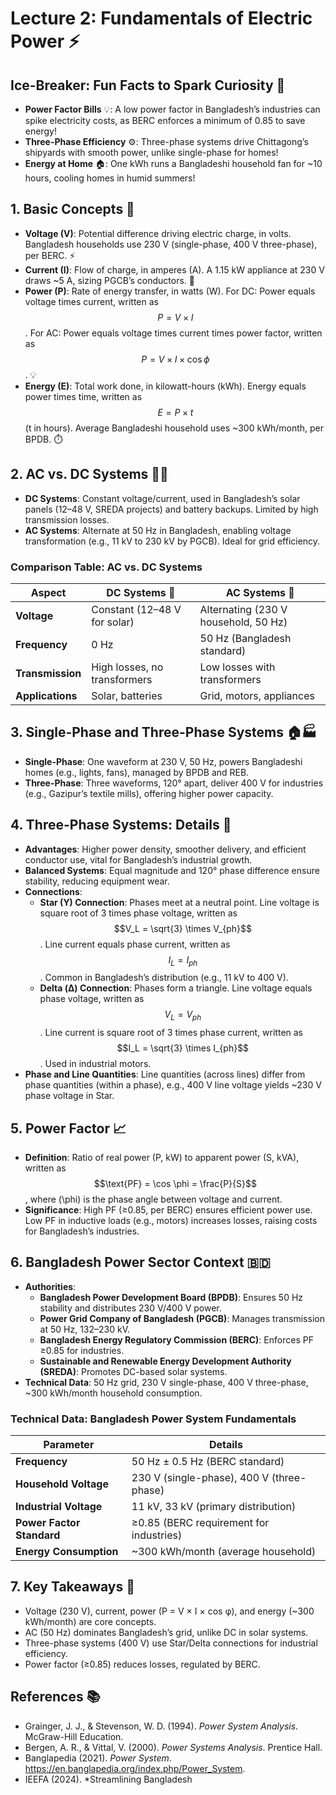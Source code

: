 # Lecture 2: Fundamentals of Electric Power ⚡

## Ice-Breaker: Fun Facts to Spark Curiosity 🌟
- **Power Factor Bills** 💡: A low power factor in Bangladesh’s industries can spike electricity costs, as BERC enforces a minimum of 0.85 to save energy!
- **Three-Phase Efficiency** ⚙️: Three-phase systems drive Chittagong’s shipyards with smooth power, unlike single-phase for homes!
- **Energy at Home** 🏠: One kWh runs a Bangladeshi household fan for ~10 hours, cooling homes in humid summers!

## 1. Basic Concepts 📏
- **Voltage (V)**: Potential difference driving electric charge, in volts. Bangladesh households use 230 V (single-phase, 400 V three-phase), per BERC. ⚡
- **Current (I)**: Flow of charge, in amperes (A). A 1.15 kW appliance at 230 V draws ~5 A, sizing PGCB’s conductors. 🔌
- **Power (P)**: Rate of energy transfer, in watts (W). For DC: Power equals voltage times current, written as $$P = V \times I$$. For AC: Power equals voltage times current times power factor, written as $$P = V \times I \times \cos \phi$$. 💡
- **Energy (E)**: Total work done, in kilowatt-hours (kWh). Energy equals power times time, written as $$E = P \times t$$ (t in hours). Average Bangladeshi household uses ~300 kWh/month, per BPDB. ⏱️

## 2. AC vs. DC Systems 🔋🔄
- **DC Systems**: Constant voltage/current, used in Bangladesh’s solar panels (12–48 V, SREDA projects) and battery backups. Limited by high transmission losses.
- **AC Systems**: Alternate at 50 Hz in Bangladesh, enabling voltage transformation (e.g., 11 kV to 230 kV by PGCB). Ideal for grid efficiency.

### Comparison Table: AC vs. DC Systems
| Aspect | DC Systems 🔋 | AC Systems 🔄 |
|--------|---------------|---------------|
| **Voltage** | Constant (12–48 V for solar) | Alternating (230 V household, 50 Hz) |
| **Frequency** | 0 Hz | 50 Hz (Bangladesh standard) |
| **Transmission** | High losses, no transformers | Low losses with transformers |
| **Applications** | Solar, batteries | Grid, motors, appliances |

## 3. Single-Phase and Three-Phase Systems 🏠🏭
- **Single-Phase**: One waveform at 230 V, 50 Hz, powers Bangladeshi homes (e.g., lights, fans), managed by BPDB and REB.
- **Three-Phase**: Three waveforms, 120° apart, deliver 400 V for industries (e.g., Gazipur’s textile mills), offering higher power capacity.

## 4. Three-Phase Systems: Details 🌟
- **Advantages**: Higher power density, smoother delivery, and efficient conductor use, vital for Bangladesh’s industrial growth.
- **Balanced Systems**: Equal magnitude and 120° phase difference ensure stability, reducing equipment wear.
- **Connections**:
  - **Star (Y) Connection**: Phases meet at a neutral point. Line voltage is square root of 3 times phase voltage, written as $$V_L = \sqrt{3} \times V_{ph}$$. Line current equals phase current, written as $$I_L = I_{ph}$$. Common in Bangladesh’s distribution (e.g., 11 kV to 400 V).
  - **Delta (Δ) Connection**: Phases form a triangle. Line voltage equals phase voltage, written as $$V_L = V_{ph}$$. Line current is square root of 3 times phase current, written as $$I_L = \sqrt{3} \times I_{ph}$$. Used in industrial motors.
- **Phase and Line Quantities**: Line quantities (across lines) differ from phase quantities (within a phase), e.g., 400 V line voltage yields ~230 V phase voltage in Star.

## 5. Power Factor 📈
- **Definition**: Ratio of real power (P, kW) to apparent power (S, kVA), written as $$\text{PF} = \cos \phi = \frac{P}{S}$$, where \(\phi\) is the phase angle between voltage and current.
- **Significance**: High PF (≥0.85, per BERC) ensures efficient power use. Low PF in inductive loads (e.g., motors) increases losses, raising costs for Bangladesh’s industries.

## 6. Bangladesh Power Sector Context 🇧🇩
- **Authorities**:
  - **Bangladesh Power Development Board (BPDB)**: Ensures 50 Hz stability and distributes 230 V/400 V power.
  - **Power Grid Company of Bangladesh (PGCB)**: Manages transmission at 50 Hz, 132–230 kV.
  - **Bangladesh Energy Regulatory Commission (BERC)**: Enforces PF ≥0.85 for industries.
  - **Sustainable and Renewable Energy Development Authority (SREDA)**: Promotes DC-based solar systems.
- **Technical Data**: 50 Hz grid, 230 V single-phase, 400 V three-phase, ~300 kWh/month household consumption.

### Technical Data: Bangladesh Power System Fundamentals
| Parameter | Details |
|-----------|---------|
| **Frequency** | 50 Hz ± 0.5 Hz (BERC standard) |
| **Household Voltage** | 230 V (single-phase), 400 V (three-phase) |
| **Industrial Voltage** | 11 kV, 33 kV (primary distribution) |
| **Power Factor Standard** | ≥0.85 (BERC requirement for industries) |
| **Energy Consumption** | ~300 kWh/month (average household) |

## 7. Key Takeaways 📝
- Voltage (230 V), current, power (P = V × I × cos φ), and energy (~300 kWh/month) are core concepts.
- AC (50 Hz) dominates Bangladesh’s grid, unlike DC in solar systems.
- Three-phase systems (400 V) use Star/Delta connections for industrial efficiency.
- Power factor (≥0.85) reduces losses, regulated by BERC.

## References 📚
- Grainger, J. J., & Stevenson, W. D. (1994). *Power System Analysis*. McGraw-Hill Education.
- Bergen, A. R., & Vittal, V. (2000). *Power Systems Analysis*. Prentice Hall.
- Banglapedia (2021). *Power System*. https://en.banglapedia.org/index.php/Power_System.
- IEEFA (2024). *Streamlining Bangladesh
